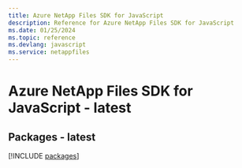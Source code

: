 ```yaml
---
title: Azure NetApp Files SDK for JavaScript
description: Reference for Azure NetApp Files SDK for JavaScript
ms.date: 01/25/2024
ms.topic: reference
ms.devlang: javascript
ms.service: netappfiles
---
```

# Azure NetApp Files SDK for JavaScript - latest
## Packages - latest
[!INCLUDE [packages](netapp-files-index.md)]